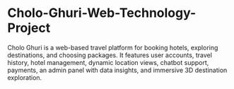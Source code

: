 # Cholo-Ghuri-Web-Technology-Project
Cholo Ghuri is a web-based travel platform for booking hotels, exploring destinations, and choosing packages. It features user accounts, travel history, hotel management, dynamic location views, chatbot support, payments, an admin panel with data insights, and immersive 3D destination exploration.
